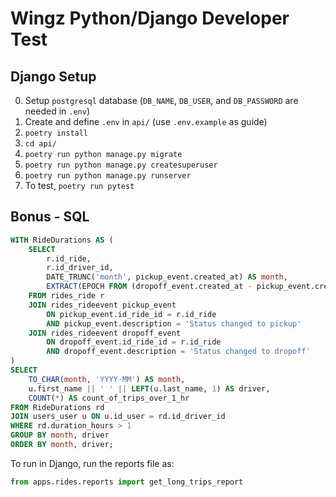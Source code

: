 # Wingz Python/Django Developer Test

## Django Setup

0. Setup `postgresql` database (`DB_NAME`, `DB_USER`, and `DB_PASSWORD` are needed in `.env`)
1. Create and define `.env` in `api/` (use `.env.example` as guide)
2. `poetry install`
3. `cd api/`
4. `poetry run python manage.py migrate`
5. `poetry run python manage.py createsuperuser`
6. `poetry run python manage.py runserver`
7. To test, `poetry run pytest`

## Bonus - SQL

```SQL
WITH RideDurations AS (
    SELECT
        r.id_ride,
        r.id_driver_id,
        DATE_TRUNC('month', pickup_event.created_at) AS month,
        EXTRACT(EPOCH FROM (dropoff_event.created_at - pickup_event.created_at)) / 3600 AS duration_hours
    FROM rides_ride r
    JOIN rides_rideevent pickup_event
        ON pickup_event.id_ride_id = r.id_ride
        AND pickup_event.description = 'Status changed to pickup'
    JOIN rides_rideevent dropoff_event
        ON dropoff_event.id_ride_id = r.id_ride
        AND dropoff_event.description = 'Status changed to dropoff'
)
SELECT
    TO_CHAR(month, 'YYYY-MM') AS month,
    u.first_name || ' ' || LEFT(u.last_name, 1) AS driver,
    COUNT(*) AS count_of_trips_over_1_hr
FROM RideDurations rd
JOIN users_user u ON u.id_user = rd.id_driver_id
WHERE rd.duration_hours > 1
GROUP BY month, driver
ORDER BY month, driver;
```

To run in Django, run the reports file as:

```python
from apps.rides.reports import get_long_trips_report
```
